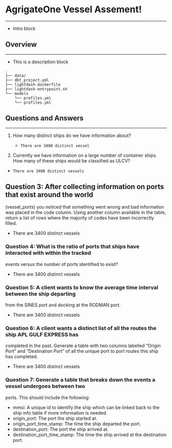 # AgrigateOne Vessel Assement!
---
- Intro block

## Overview
---

- This is a description block

```
.
├── data/
├── dbt_project.yml
├── lightdash-dockerfile
├── lightdash-entrypoint.sh
└── models
    └── profiles.yml
    └── profiles.yml
```

## Questions and Answers
---

1. How many distinct ships do we have information about?

    - `There are 3400 distinct vessel`

2. Currently we have information on a large number of container ships. How many
of these ships would be classified as ULCV?

- `There are 3400 distinct vessels`

## Question 3: After collecting information on ports that exist around the world
(vessel_ports) you noticed that something went wrong and bad information
was placed in the code column. Using another column available in the table,
return a list of rows where the majority of codes have been incorrectly filled.


- There are 3400 distinct vessels

### Question 4: What is the ratio of ports that ships have interacted with within the tracked
events versus the number of ports identified to exist?

- There are 3400 distinct vessels

### Question 5: A client wants to know the average time interval between the ship departing
from the SINES port and docking at the RODMAN port.

- There are 3400 distinct vessels

### Question 6: A client wants a distinct list of all the routes the ship APL GULF EXPRESS has
completed in the past. Generate a table with two columns labelled “Origin Port”
and “Destination Port” of all the unique port to port routes this ship has
completed.

- There are 3400 distinct vessels

### Question 7: Generate a table that breaks down the events a vessel undergoes between two
ports. This should include the following:
- mmsi: A unique id to identify the ship which can be linked back to the
ship info table if more information is needed.
- origin_port: The port the ship started at.
- origin_port_time_stamp: The time the ship departed the port.
- destination_port: The port the ship arrived at.
- destination_port_time_stamp: The time the ship arrived at the
destination port.

